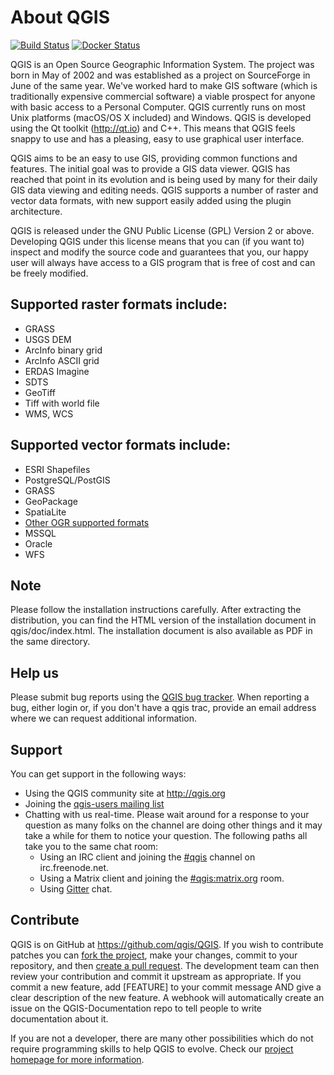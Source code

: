 # About QGIS

[![Build Status](https://travis-ci.org/qgis/QGIS.svg?branch=master)](https://travis-ci.org/qgis/QGIS)
[![Docker Status](https://img.shields.io/docker/automated/qgis/qgis.svg)](https://cloud.docker.com/app/qgis/repository/docker/qgis/qgis/general)

QGIS is an Open Source Geographic Information System. The project was born in
May of 2002 and was established as a project on SourceForge in June of the same
year. We've worked hard to make GIS software (which is traditionally expensive
commercial software) a viable prospect for anyone with basic access to a
Personal Computer.  QGIS currently runs on most Unix platforms (macOS/OS X included)
and Windows. QGIS is developed using the Qt toolkit (http://qt.io) and C++.  This
means that QGIS feels snappy to use and has a pleasing, easy to use graphical
user interface.

QGIS aims to be an easy to use GIS, providing common functions and
features. The initial goal was to provide a GIS data viewer. QGIS has
reached that point in its evolution and is being used by many for their
daily GIS data viewing and editing needs. QGIS supports a number of raster
and vector data formats, with new support easily added using the plugin
architecture.

QGIS is released under the GNU Public License (GPL) Version 2 or above.
Developing QGIS under this license means that you can (if you want to) inspect
and modify the source code and guarantees that you, our happy user will always
have access to a GIS program that is free of cost and can be freely
modified.

## Supported raster formats include:

 * GRASS
 * USGS DEM
 * ArcInfo binary grid
 * ArcInfo ASCII grid
 * ERDAS Imagine
 * SDTS
 * GeoTiff
 * Tiff with world file
 * WMS, WCS

## Supported vector formats include:

 * ESRI Shapefiles
 * PostgreSQL/PostGIS
 * GRASS
 * GeoPackage
 * SpatiaLite
 * [Other OGR supported formats](http://www.gdal.org/ogr_formats.html)
 * MSSQL
 * Oracle
 * WFS

## Note

Please follow the installation instructions carefully.
After extracting the distribution, you can find the HTML version of the
installation document in qgis/doc/index.html. The installation document is
also available as PDF in the same directory.

## Help us
Please submit bug reports using the [QGIS bug tracker](https://issues.qgis.org/).
When reporting a bug, either login or, if you don't have a qgis trac, provide
an email address where we can request additional information.

## Support
You can get support in the following ways:

 -  Using the QGIS community site at http://qgis.org
 -  Joining the [qgis-users mailing list](https://lists.osgeo.org/mailman/listinfo/qgis-user)
 -  Chatting with us real-time.
    Please wait around for a response to your question as many folks
    on the channel are doing other things and it may take a while for
    them to notice your question.
    The following paths all take you to the same chat room:
     - Using an IRC client and joining the [#qgis](http://webchat.freenode.net/?channels=#qgis) channel on irc.freenode.net.
     - Using a Matrix client and joining the [#qgis:matrix.org](http://matrix.to/#/#qgis:matrix.org) room.
     - Using [Gitter](https://gitter.im/qgis/QGIS?utm_source=badge&utm_medium=badge&utm_campaign=pr-badge&utm_content=badge) chat.

## Contribute

QGIS is on GitHub at https://github.com/qgis/QGIS. If you wish to contribute
patches you can [fork the project](https://help.github.com/forking/), make your changes, commit to your
repository, and then [create a pull request](https://help.github.com/articles/creating-a-pull-request-from-a-fork/). The development team can then
review your contribution and commit it upstream as appropriate.
If you commit a new feature, add [FEATURE] to your commit message AND give a clear description of the new feature. A webhook will automatically create an issue on the QGIS-Documentation repo to tell people to write documentation about it.

If you are not a developer, there are many other possibilities which do not require programming skills to help QGIS to evolve. Check our [project homepage for more information](http://qgis.org/en/site/getinvolved/index.html).
